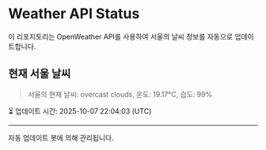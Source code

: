 
# Weather API Status

이 리포지토리는 OpenWeather API를 사용하여 서울의 날씨 정보를 자동으로 업데이트합니다.

## 현재 서울 날씨
> 서울의 현재 날씨: overcast clouds, 온도: 19.17°C, 습도: 99%

⏳ 업데이트 시간: 2025-10-07 22:04:03 (UTC)

---
자동 업데이트 봇에 의해 관리됩니다.
